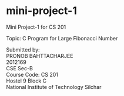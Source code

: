 # mini-project-1
Mini Project-1 for CS 201

Topic: C Program for Large Fibonacci Number

Submitted by: <br>
PRONOB BAHTTACHARJEE <br>
2012169 <br>
CSE Sec-B <br>
Course Code: CS 201 <br>
Hostel 9 Block C <br>
National Institute of Technology Silchar 
